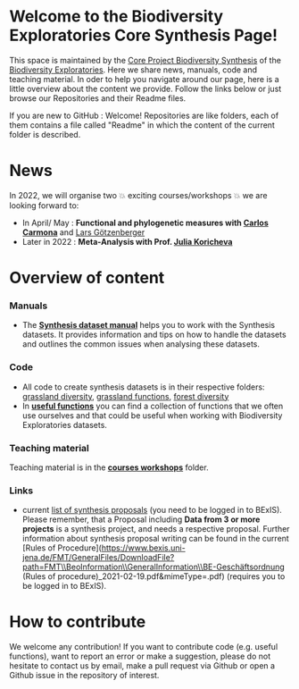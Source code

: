 # Welcome to the Biodiversity Exploratories Core Synthesis Page!
This space is maintained by the [Core Project Biodiversity Synthesis](https://www.biodiversity-exploratories.de/en/projects/core-project-10-biodiversity-synthesis/) of the [Biodiversity Exploratories](https://www.biodiversity-exploratories.de/en/). Here we share news, manuals, code and teaching material. In oder to help you navigate around our page, here is a little overview about the content we provide. Follow the links below or just browse our Repositories and their Readme files. 

If you are new to GitHub : Welcome! Repositories are like folders, each of them contains a file called "Readme" in which the content of the current folder is described.

# News
In 2022, we will organise two :boom: exciting courses/workshops :boom: we are looking forward to:
- In April/ May : **Functional and phylogenetic measures with [Carlos Carmona](https://teguam.es/miembros/carlos-pcarmona/)** and [Lars Götzenberger](https://larsgoetzenberger.wordpress.com/)
- Later in 2022 : **Meta-Analysis with Prof. [Julia Koricheva](https://pure.royalholloway.ac.uk/portal/en/persons/julia-koricheva(ab83b389-7258-48fd-8560-0c8de7b6c94a).html)**


# Overview of content
### Manuals
- The [**Synthesis dataset manual**](https://github.com/biodiversity-exploratories-synthesis/Synthesis_dataset_manual/blob/main/Synthesis%20datasets%20%20How%20to%20use.md) helps you to work with the Synthesis datasets. It  provides information and tips on how to handle the datasets and outlines the common issues when analysing these datasets.

### Code
- All code to create synthesis datasets is in their respective folders: [grassland diversity](https://github.com/biodiversity-exploratories-synthesis/Synthesis_dataset_diversity_grassland), [grassland functions](https://github.com/biodiversity-exploratories-synthesis/Synthesis_dataset_functions_grassland), [forest diversity](https://github.com/biodiversity-exploratories-synthesis/Synthesis_dataset_diversity_forest)
- In [**useful functions**](https://github.com/biodiversity-exploratories-synthesis/Synthesis_useful_functions) you can find a collection of functions that we often use ourselves and that could be useful when working with Biodiversity Exploratories datasets. 

### Teaching material
Teaching material is in the [**courses workshops**](https://github.com/biodiversity-exploratories-synthesis/Synthesis_courses_workshops) folder.

### Links
- current [list of synthesis proposals](https://www.bexis.uni-jena.de/FMT/GeneralFiles/Show?viewTitle=General%20Documents&viewName=GeneralFiles&rootMenu=BeoInformation) (you need to be logged in to BExIS). Please remember, that a Proposal including **Data from 3 or more projects** is a synthesis project, and needs a respective proposal. Further information about synthesis proposal writing can be found in the current [Rules of Procedure](https://www.bexis.uni-jena.de/FMT/GeneralFiles/DownloadFile?path=FMT\\BeoInformation\\GeneralInformation\\BE-Geschäftsordnung (Rules of procedure)_2021-02-19.pdf&mimeType=.pdf) (requires you to be logged in to BExIS). 

# How to contribute
We welcome any contribution! If you want to contribute code (e.g. useful functions), want to report an error or make a suggestion, please do not hesitate to contact us by email, make a pull request via Github or open a Github issue in the repository of interest.
